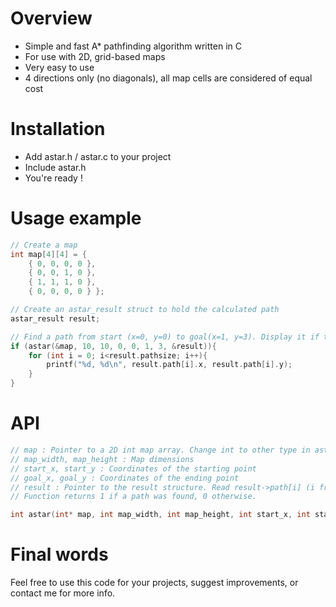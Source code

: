 # Overview
* Simple and fast A* pathfinding algorithm written in C
* For use with 2D, grid-based maps
* Very easy to use
* 4 directions only (no diagonals), all map cells are considered of equal cost

# Installation
* Add astar.h / astar.c to your project
* Include astar.h
* You're ready !

# Usage example
```C
// Create a map
int map[4][4] =	{
	{ 0, 0, 0, 0 },
	{ 0, 0, 1, 0 },
	{ 1, 1, 1, 0 },
	{ 0, 0, 0, 0 } };

// Create an astar_result struct to hold the calculated path
astar_result result;

// Find a path from start (x=0, y=0) to goal(x=1, y=3). Display it if the path exists
if (astar(&map, 10, 10, 0, 0, 1, 3, &result)){
	for (int i = 0; i<result.pathsize; i++){
		printf("%d, %d\n", result.path[i].x, result.path[i].y);
	}
}
```

# API

```C
// map : Pointer to a 2D int map array. Change int to other type in astar.h / astar.c if your map don't use integers...
// map_width, map_height : Map dimensions
// start_x, start_y : Coordinates of the starting point
// goal_x, goal_y : Coordinates of the ending point
// result : Pointer to the result structure. Read result->path[i] (i from 0 to result->pathsize-1) to get your path.
// Function returns 1 if a path was found, 0 otherwise.

int astar(int* map, int map_width, int map_height, int start_x, int start_y, int goal_x, int goal_y, astar_result* result);
```

# Final words

Feel free to use this code for your projects, suggest improvements, or contact me for more info.
